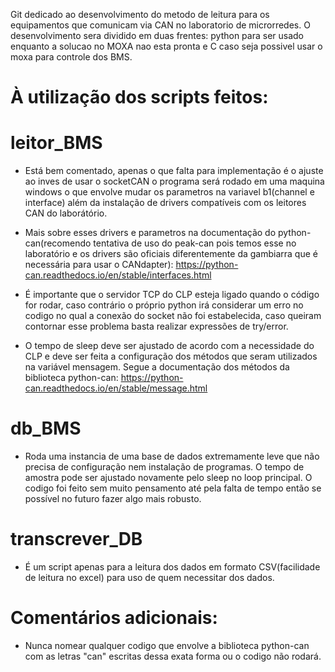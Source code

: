 Git dedicado ao desenvolvimento do metodo de leitura para os equipamentos que comunicam via CAN no laboratorio de microrredes.
O desenvolvimento sera dividido em duas frentes: python para ser usado enquanto a solucao no MOXA nao esta pronta e C caso seja possivel usar o moxa para controle dos BMS.

# À utilização dos scripts feitos:

  


# leitor_BMS
-  Está bem comentado, apenas o que falta para implementação é o ajuste ao inves de usar o socketCAN o programa será rodado em uma maquina windows o que envolve mudar os parametros na variavel b1(channel e interface) além da instalação de drivers compatíveis com os leitores CAN do laborátório.

- Mais sobre esses drivers e parametros na documentação do python-can(recomendo tentativa de uso do peak-can pois temos esse no laboratório e os drivers são oficiais diferentemente da gambiarra que é necessária para usar o CANdapter): https://python-can.readthedocs.io/en/stable/interfaces.html
  
- É importante que o servidor TCP do CLP esteja ligado quando o código for rodar, caso contrário o próprio python irá considerar um erro no codigo no qual a conexão do socket não foi estabelecida, caso queiram contornar esse problema basta realizar expressões de try/error.
  
- O tempo de sleep deve ser ajustado de acordo com a necessidade do CLP e deve ser feita a configuração dos métodos que seram utilizados na variável mensagem.
  Segue a documentação dos métodos da biblioteca python-can: https://python-can.readthedocs.io/en/stable/message.html
  
 
# db_BMS
- Roda uma instancia de uma base de dados extremamente leve que não precisa de configuração nem instalação de programas. O tempo de amostra pode ser ajustado novamente pelo sleep no loop principal. O codigo foi feito sem muito pensamento até pela falta de tempo então se possível no futuro fazer algo mais robusto.
  

# transcrever_DB
- É um script apenas para a leitura dos dados em formato CSV(facilidade de leitura no excel) para uso de quem necessitar dos dados.


  
  
  


# Comentários adicionais: 
- Nunca nomear qualquer codigo que envolve a biblioteca python-can com as letras "can" escritas dessa exata forma ou o codigo não rodará.

